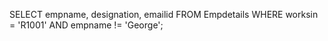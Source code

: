 SELECT empname, designation, emailid 
FROM Empdetails
WHERE worksin = 'R1001'
AND empname != 'George';